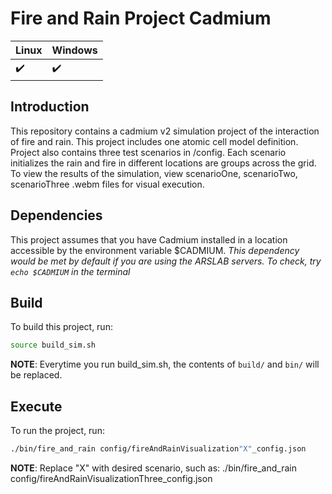 # Fire and Rain Project Cadmium
|  Linux | Windows| 
|:--|:--|
|:heavy_check_mark:|:heavy_check_mark:|
## Introduction
This repository contains a cadmium v2 simulation project of the interaction of fire and rain. This project includes one atomic cell model definition. 
Project also contains three test scenarios in /config. Each scenario initializes the rain and fire in different locations are groups across the grid.
To view the results of the simulation, view scenarioOne, scenarioTwo, scenarioThree .webm files for visual execution.

## Dependencies
This project assumes that you have Cadmium installed in a location accessible by the environment variable $CADMIUM.
_This dependency would be met by default if you are using the ARSLAB servers. To check, try `echo $CADMIUM` in the terminal_

## Build
To build this project, run:
```sh
source build_sim.sh
```
__NOTE__: Everytime you run build_sim.sh, the contents of `build/` and `bin/` will be replaced.

## Execute
To run the project, run:
```sh
./bin/fire_and_rain config/fireAndRainVisualization"X"_config.json
```
__NOTE__: Replace "X" with desired scenario, such as: ./bin/fire_and_rain config/fireAndRainVisualizationThree_config.json
